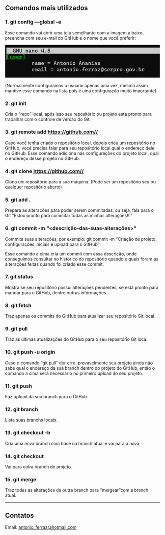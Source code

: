 ## Comandos mais utilizados

### 1. git config —global -e
Esse comando vai abrir uma tela semelhante com a imagem a baixo, preencha com seu e-mail do GitHub e o nome que você preferir:

![print da configuração do usuário Git](git_global.png)

(Normalmente configuramos o usuario apenas uma vez, mesmo assim mantive esse comando na lista pois é uma configuração muito importante)

### 2. git init
Cria o “repo” local, após isso seu repositório ou projeto está pronto para trabalhar com o controle de versão do Git.

### 3. git remote add https://github.com//
Caso você tenha criado o repositório local, depois criou um repositório no GitHub, você precisa falar para seu repositório local qual o endereço dele no GitHub. Esse comando adiciona nas configurações do projeto local, qual o endereço desse projeto no GitHub.

### 4. git clone https://github.com//
Clona um repositório para a sua máquina. (Pode ser um repositório seu ou qualquer repositório aberto)

### 5. git add .
Prepara as alterações para poder serem commitadas, ou seja, fala para o Git “Estou pronto para commitar todas as minhas alterações!!!”

### 6. git commit -m “<descrição-das-suas-alterações>”
Commita suas alterações, por exemplo: git commit -m “Criação de projeto, configurações iniciais e upload para o GitHub”

Esse comando a cima cria um commit com essa descrição, onde conseguimos consultar no histórico do repositório quando e quais foram as alterações feitas quando foi criado esse commit.

### 7. git status
Mostra se seu repositório possui alterações pendentes, se está pronto para mandar para o GitHub, dentre outras informações.

### 8. git fetch
Traz apenas os commits do GitHub para atualizar seu repositório Git local.

### 9. git pull
Traz as últimas atualizações do GitHub para o seu repositório Git loca.

### 10. git push -u origin
Caso o comando “git pull” der erro, provavelmente seu projeto ainda não sabe qual o endereço da sua branch dentro do projeto do GitHub, então o comando a cima será necessário no primeiro upload do seu projeto.

### 11. git push
Faz upload da sua branch para o GitHub.

### 12. git branch
Lista suas branchs locais.

### 13. git checkout -b
Cria uma nova branch com base na branch atual e vai para a nova.

### 14. git checkout
Vai para outra branch do projeto.

### 15. git merge
Traz todas as alterações de outra branch para “mergear”com a branch atual.

---
## Contatos

Email: antonio_ferraz@hotmail.com
